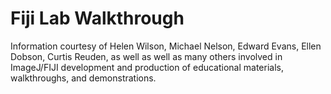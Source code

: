 # Fiji Lab Walkthrough

Information courtesy of Helen Wilson, Michael Nelson, Edward Evans, Ellen Dobson, Curtis Reuden, 
as well as well as many others involved in ImageJ/FIJI development and production of
educational materials, walkthroughs, and demonstrations.

```{tableofcontents}
```
